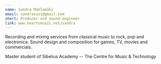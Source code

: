 ```yaml
---
name: Sandra Mahlamäki
email: sandrasusi@gmail.com 
short: Producer and sound engineer
link: www.heartsmusic.net/sandra
---
```

Recording and mixing services from classical music to rock, pop and electronica. Sound design and composition for games, TV, movies and commercials.

Master student of Sibelius Academy -- The Centre for Music & Technology
